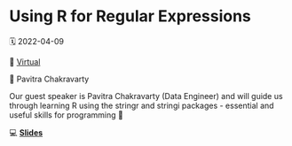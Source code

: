 # Using R for Regular Expressions

🗓 2022-04-09

📍 [Virtual](https://www.meetup.com/rladies-cologne/events/284911356/)

👤 Pavitra Chakravarty


Our guest speaker is Pavitra Chakravarty (Data Engineer) and will guide us through learning R using the stringr and stringi packages - essential and useful skills for programming 🚀

💻 [**Slides**](https://rladiescologne.github.io/Using-R-for-Regular-Expressions/#1)
